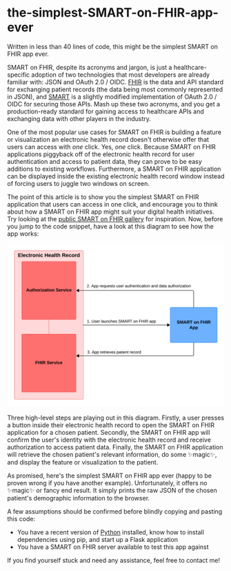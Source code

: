 # the-simplest-SMART-on-FHIR-app-ever
Written in less than 40 lines of code, this might be the simplest SMART on FHIR app ever.

SMART on FHIR, despite its acronyms and jargon, is just a healthcare-specific adoption of two technologies that most developers are already familiar with: JSON and OAuth 2.0 / OIDC. [FHIR](https://www.hl7.org/fhir/R4/) is the data and API standard for exchanging patient records (the data being most commonly represented in JSON), and [SMART](https://smarthealthit.org/) is a slightly modified implementation of OAuth 2.0 / OIDC for securing those APIs. Mash up these two acronyms, and you get a production-ready standard for gaining access to healthcare APIs and exchanging data with other players in the industry.

One of the most popular use cases for SMART on FHIR is building a feature or visualization an electronic health record doesn't otherwise offer that users can access with *one* click. Yes, *one* click. Because SMART on FHIR applications piggyback off of the electronic health record for user authentication and access to patient data, they can prove to be easy additions to existing workflows. Furthermore, a SMART on FHIR application can be displayed inside the existing electronic health record window instead of forcing users to juggle two windows on screen.

The point of this article is to show you the simplest SMART on FHIR application that users can access in one click, and encourage you to think about how a SMART on FHIR app might suit your digital health initiatives. Try looking at the [public SMART on FHIR gallery](https://gallery.smarthealthit.org/apps/featured) for inspiration. Now, before you jump to the code snippet, have a look at this diagram to see how the app works:

![Data flow diagram - SMART on FHIR](./images/the_simplest_smart_on_fhir_app_ever_diagram.png)

Three high-level steps are playing out in this diagram. Firstly, a user presses a button inside their electronic health record to open the SMART on FHIR application for a chosen patient. Secondly, the SMART on FHIR app will confirm the user's identity with the electronic health record and receive authorization to access patient data. Finally, the SMART on FHIR application will retrieve the chosen patient's relevant information, do some ✨magic✨, and display the feature or visualization to the patient.

As promised, here's the simplest SMART on FHIR app ever (happy to be proven wrong if you have another example). Unfortunately, it offers no ✨magic✨ or fancy end result. It simply prints the raw JSON of the chosen patient's demographic information to the browser.

A few assumptions should be confirmed before blindly copying and pasting this code:
- You have a recent version of [Python](https://www.python.org/downloads/) installed, know how to install dependencies using pip, and start up a Flask application
- You have a SMART on FHIR server available to test this app against

If you find yourself stuck and need any assistance, feel free to contact me!